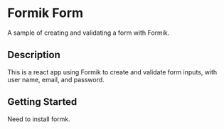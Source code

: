 # Formik Form
A sample of creating and validating a form with Formik.

## Description
This is a react app using Formik to create and validate form inputs, with user name, email, and password.

## Getting Started
Need to install formk.

